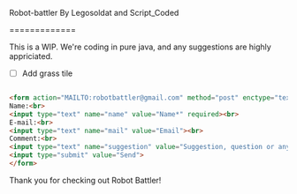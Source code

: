 Robot-battler
By Legosoldat and Script_Coded

=============

This is a WIP.
We're coding in pure java, and any suggestions are highly appriciated.

- [ ] Add grass tile

```html

<form action="MAILTO:robotbattler@gmail.com" method="post" enctype="text/plain">
Name:<br>
<input type="text" name="name" value="Name*" required><br>
E-mail:<br>
<input type="text" name="mail" value="Email"><br>
Comment:<br>
<input type="text" name="suggestion" value="Suggestion, question or anyhing else you may have on your mind." size="50"><br><br>
<input type="submit" value="Send">
</form>

```

Thank you for checking out Robot Battler!